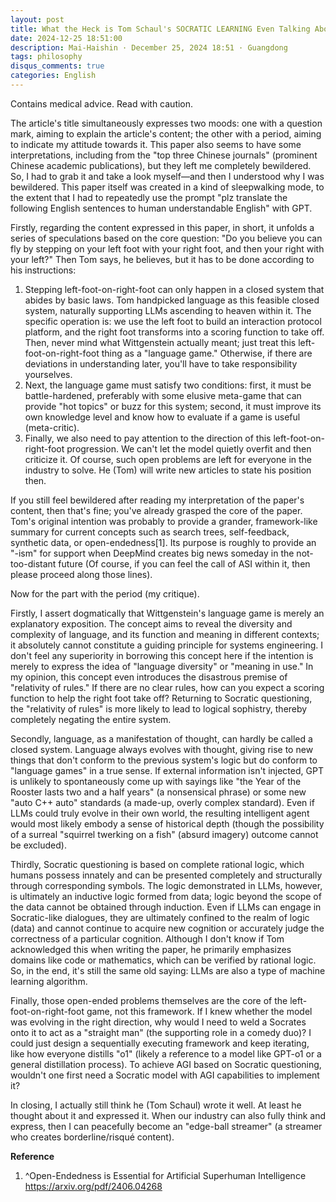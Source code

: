 ```yaml
---
layout: post
title: What the Heck is Tom Schaul's SOCRATIC LEARNING Even Talking About? (Gemini 2.5 Pro Translated Version)
date: 2024-12-25 18:51:00
description: Mai-Haishin · December 25, 2024 18:51 · Guangdong
tags: philosophy
disqus_comments: true
categories: English
---
```



Contains medical advice. Read with caution.

The article's title simultaneously expresses two moods: one with a question mark, aiming to explain the article's content; the other with a period, aiming to indicate my attitude towards it. This paper also seems to have some interpretations, including from the "top three Chinese journals" (prominent Chinese academic publications), but they left me completely bewildered. So, I had to grab it and take a look myself—and then I understood why I was bewildered. This paper itself was created in a kind of sleepwalking mode, to the extent that I had to repeatedly use the prompt "plz translate the following English sentences to human understandable English" with GPT.

Firstly, regarding the content expressed in this paper, in short, it unfolds a series of speculations based on the core question: "Do you believe you can fly by stepping on your left foot with your right foot, and then your right with your left?" Then Tom says, he believes, but it has to be done according to his instructions:

1. Stepping left-foot-on-right-foot can only happen in a closed system that abides by basic laws. Tom handpicked language as this feasible closed system, naturally supporting LLMs ascending to heaven within it.
    The specific operation is: we use the left foot to build an interaction protocol platform, and the right foot transforms into a scoring function to take off. Then, never mind what Wittgenstein actually meant; just treat this left-foot-on-right-foot thing as a "language game." Otherwise, if there are deviations in understanding later, you'll have to take responsibility yourselves.
2. Next, the language game must satisfy two conditions: first, it must be battle-hardened, preferably with some elusive meta-game that can provide "hot topics" or buzz for this system; second, it must improve its own knowledge level and know how to evaluate if a game is useful (meta-critic).
3. Finally, we also need to pay attention to the direction of this left-foot-on-right-foot progression. We can't let the model quietly overfit and then criticize it. Of course, such open problems are left for everyone in the industry to solve. He (Tom) will write new articles to state his position then.

If you still feel bewildered after reading my interpretation of the paper's content, then that's fine; you've already grasped the core of the paper. Tom's original intention was probably to provide a grander, framework-like summary for current concepts such as search trees, self-feedback, synthetic data, or open-endedness[1]. Its purpose is roughly to provide an "-ism" for support when DeepMind creates big news someday in the not-too-distant future (Of course, if you can feel the call of ASI within it, then please proceed along those lines).

Now for the part with the period (my critique).

Firstly, I assert dogmatically that Wittgenstein's language game is merely an explanatory exposition. The concept aims to reveal the diversity and complexity of language, and its function and meaning in different contexts; it absolutely cannot constitute a guiding principle for systems engineering. I don't feel any superiority in borrowing this concept here if the intention is merely to express the idea of "language diversity" or "meaning in use." In my opinion, this concept even introduces the disastrous premise of "relativity of rules." If there are no clear rules, how can you expect a scoring function to help the right foot take off? Returning to Socratic questioning, the "relativity of rules" is more likely to lead to logical sophistry, thereby completely negating the entire system.

Secondly, language, as a manifestation of thought, can hardly be called a closed system. Language always evolves with thought, giving rise to new things that don't conform to the previous system's logic but do conform to "language games" in a true sense. If external information isn't injected, GPT is unlikely to spontaneously come up with sayings like "the Year of the Rooster lasts two and a half years" (a nonsensical phrase) or some new "auto C++ auto" standards (a made-up, overly complex standard). Even if LLMs could truly evolve in their own world, the resulting intelligent agent would most likely embody a sense of historical depth (though the possibility of a surreal "squirrel twerking on a fish" (absurd imagery) outcome cannot be excluded).

Thirdly, Socratic questioning is based on complete rational logic, which humans possess innately and can be presented completely and structurally through corresponding symbols. The logic demonstrated in LLMs, however, is ultimately an inductive logic formed from data; logic beyond the scope of the data cannot be obtained through induction. Even if LLMs can engage in Socratic-like dialogues, they are ultimately confined to the realm of logic (data) and cannot continue to acquire new cognition or accurately judge the correctness of a particular cognition. Although I don't know if Tom acknowledged this when writing the paper, he primarily emphasizes domains like code or mathematics, which can be verified by rational logic. So, in the end, it's still the same old saying: LLMs are also a type of machine learning algorithm.

Finally, those open-ended problems themselves are the core of the left-foot-on-right-foot game, not this framework. If I knew whether the model was evolving in the right direction, why would I need to weld a Socrates onto it to act as a "straight man" (the supporting role in a comedy duo)? I could just design a sequentially executing framework and keep iterating, like how everyone distills "o1" (likely a reference to a model like GPT-o1 or a general distillation process). To achieve AGI based on Socratic questioning, wouldn't one first need a Socratic model with AGI capabilities to implement it?

In closing, I actually still think he (Tom Schaul) wrote it well. At least he thought about it and expressed it. When our industry can also fully think and express, then I can peacefully become an "edge-ball streamer" (a streamer who creates borderline/risqué content).

**Reference**

1. ^Open-Endedness is Essential for Artificial Superhuman Intelligence <https://arxiv.org/pdf/2406.04268>
